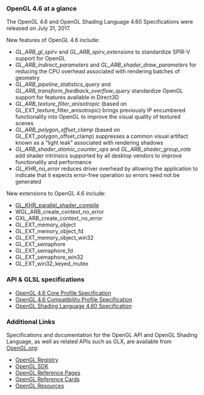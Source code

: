 ### OpenGL 4.6 at a glance

The OpenGL 4.6 and OpenGL Shading Language 4.60 Specifications were released on July 31, 2017.

New features of OpenGL 4.6 include:

*  _GL_ARB_gl_spirv_ and _GL_ARB_spirv_extensions_
to standardize SPIR-V support for OpenGL
*  _GL_ARB_indirect_parameters_ and _GL_ARB_shader_draw_parameters_
for reducing the CPU overhead associated with rendering batches of geometry
*  _GL_ARB_pipeline_statistics_query_ and _GL_ARB_transform_feedback_overflow_query_
standardize OpenGL support for features available in Direct3D
*  _GL_ARB_texture_filter_anisotropic_ 
(based on GL_EXT_texture_filter_anisotropic) brings previously IP encumbered functionality into OpenGL to improve the visual quality of textured scenes
*  _GL_ARB_polygon_offset_clamp_
 (based on GL_EXT_polygon_offset_clamp) suppresses a common visual artifact known as a “light leak” associated with rendering shadows
*  _GL_ARB_shader_atomic_counter_ops_ and _GL_ARB_shader_group_vote_
add shader intrinsics supported by all desktop vendors to improve functionality and performance
*  _GL_KHR_no_error_
reduces driver overhead by allowing the application to indicate that it expects error-free operation so errors need not be generated

New extensions to OpenGL 4.6 include:

*   [GL_KHR_parallel_shader_compile](https://www.khronos.org/registry/OpenGL/extensions/KHR/KHR_parallel_shader_compile.txt)
*   WGL_ARB_create_context_no_error
*   GXL_ARB_create_context_no_error
*   GL_EXT_memory_object
*   GL_EXT_memory_object_fd
*   GL_EXT_memory_object_win32
*   GL_EXT_semaphore
*   GL_EXT_semaphore_fd
*   GL_EXT_semaphore_win32
*   GL_EXT_win32_keyed_mutex

### API & GLSL specifications

*   [OpenGL 4.6 Core Profile Specification](https://khronos.org/registry/OpenGL/specs/gl/glspec46.core.pdf)
*   [OpenGL 4.6 Compatibility Profile Specification](https://khronos.org/registry/OpenGL/specs/gl/glspec46.compatibility.pdf)
*   [OpenGL Shading Language 4.60 Specification](https://khronos.org/registry/OpenGL/specs/gl/GLSLangSpec.4.60.pdf)

### Additional Links

Specifications and documentation for the OpenGL API and OpenGL Shading Language, as well as related APIs such as GLX, are available from [OpenGL.org](https://www.opengl.org/):

*   [OpenGL Registry](https://khronos.org/registry/OpenGL/index_gl.php)
*   [OpenGL SDK](https://www.opengl.org/sdk/)
*   [OpenGL Reference Pages](https://www.khronos.org/registry/OpenGL-Refpages/gl4/)
*   [OpenGL Reference Cards](https://www.khronos.org/developers/reference-cards/)
*   [OpenGL Resources](https://www.khronos.org/opengl/wiki)